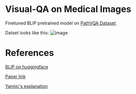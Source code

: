 # Visual-QA on Medical Images
Finetuned BLIP pretrained model on [PathVQA Dataset](https://huggingface.co/datasets/flaviagiammarino/path-vqa/viewer/default/train).

Datset looks like this:
![image](https://github.com/user-attachments/assets/b5afd54e-31f0-4105-ad4c-6311f0b6028c)

# References
[BLIP on huggingface](https://huggingface.co/docs/transformers/en/model_doc/blip)

[Paper link](https://arxiv.org/abs/2201.12086)

[Yannic's explanation](https://www.youtube.com/watch?v=X2k7n4FuI7c)
